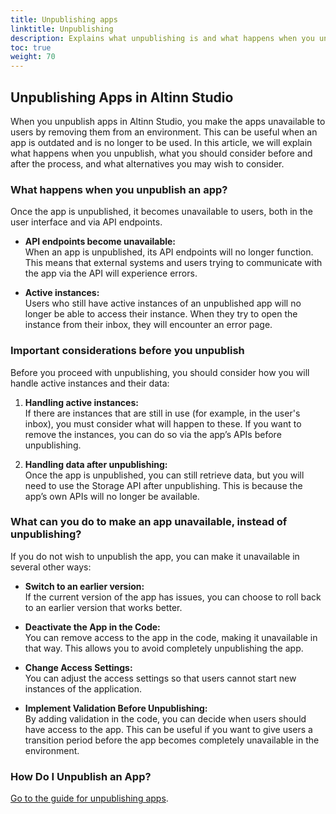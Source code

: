 ```yaml
---
title: Unpublishing apps
linktitle: Unpublishing
description: Explains what unpublishing is and what happens when you unpublish an app.
toc: true
weight: 70
---
```


## Unpublishing Apps in Altinn Studio

When you unpublish apps in Altinn Studio, you make the apps unavailable to users by removing them from an environment. This can be useful when an app is outdated and is no longer to be used. In this article, we will explain what happens when you unpublish, what you should consider before and after the process, and what alternatives you may wish to consider.

### What happens when you unpublish an app?

Once the app is unpublished, it becomes unavailable to users, both in the user interface and via API endpoints.

- **API endpoints become unavailable:**  
  When an app is unpublished, its API endpoints will no longer function. This means that external systems and users trying to communicate with the app via the API will experience errors.

- **Active instances:**  
  Users who still have active instances of an unpublished app will no longer be able to access their instance. When they try to open the instance from their inbox, they will encounter an error page.

### Important considerations before you unpublish

Before you proceed with unpublishing, you should consider how you will handle active instances and their data:

1. **Handling active instances:**  
   If there are instances that are still in use (for example, in the user's inbox), you must consider what will happen to these. If you want to remove the instances, you can do so via the app’s APIs before unpublishing.

2. **Handling data after unpublishing:**  
   Once the app is unpublished, you can still retrieve data, but you will need to use the Storage API after unpublishing. This is because the app’s own APIs will no longer be available.

### What can you do to make an app unavailable, instead of unpublishing?

If you do not wish to unpublish the app, you can make it unavailable in several other ways:

- **Switch to an earlier version:**  
  If the current version of the app has issues, you can choose to roll back to an earlier version that works better.

- **Deactivate the App in the Code:**  
  You can remove access to the app in the code, making it unavailable in that way. This allows you to avoid completely unpublishing the app.

- **Change Access Settings:**  
  You can adjust the access settings so that users cannot start new instances of the application.

- **Implement Validation Before Unpublishing:**  
  By adding validation in the code, you can decide when users should have access to the app. This can be useful if you want to give users a transition period before the app becomes completely unavailable in the environment.

### How Do I Unpublish an App?

[Go to the guide for unpublishing apps](/nb/altinn-studio/guides/development/undeploy/).
